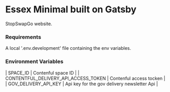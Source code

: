 # Essex Minimal built on Gatsby
StopSwapGo website.

### Requirements
A local '.env.development' file containing the env variables.

### Environment Variables

| SPACE_ID                             | Contenful space ID                          |
| CONTENTFUL_DELIVERY_API_ACCESS_TOKEN | Contenful access tocken                     |
| GOV_DELIVERY_API_KEY                 | Api key for the gov delivery newsletter Api |